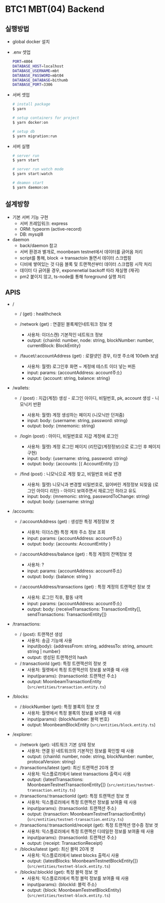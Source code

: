 # BTC1 MBT(04) Backend

## 실행방법

- global docker 설치

- .env 셋업

  ```bash
  PORT=4004
  DATABASE_HOST=localhost
  DATABASE_USERNAME=mbt
  DATABASE_PASSWORD=mbt04
  DATABASE_DATABASE=bithumb
  DATABASE_PORT=3306
  ```

- 서버 셋업

  ```bash
  # install package
  $ yarn

  # setup containers for project
  $ yarn docker:on

  # setup db
  $ yarn migration:run
  ```

- 서버 실행

  ```bash
  # server run
  $ yarn start

  # server run watch mode
  $ yarn start:watch

  # deamon start
  $ yarn daemon:on
  ```

## 설계방향

- 기본 서버 기능 구현
  - 서버 프레임워크: express
  - ORM: typeorm (active-record)
  - DB: mysql8
- daemon
  - back/daemon 참고
  - 서버 환경과 별개로, moonbeam testnet에서 데이터를 긁어옴 처리
  - script를 통해, block -> transactoin 돌면서 데이터 스크랩핑
  - 디비에 쌓여있는 것 다음 블록 및 트랜잭션부터 데이터 스크랩핑 시작 처리
  - 데이터 다 긁어올 경우, exponenetial backoff 따라 재실행 (재귀)
  - pm2 붙이지 않고, ts-node를 통해 foreground 실행 처리

## APIS

- /

  - / (get) : healthcheck

  - /network (get) : 연결된 블록체인네트워크 정보 겟

    - 사용처: 이더스캔) 기본적인 네트워크 정보
    - output: {chainId: number, node: string, blockNumber: number, currentBlock: BlockEntity}

  - /faucet/:accountAddress (get) : 로컬넷인 경우, 타겟 주소에 100eth 보냄
    - 사용처: 월렛) 로그인후 화면 ~ 계정에 테스트 이더 넣는 버튼
    - input: params: {accountAddress: account주소}
    - output: {account: string, balance: string}

- /wallets:

  - / (post) : 지갑(계정) 생성 - 로그인 아이디, 비밀번호, pk, account 생성 - 니모닉키 반환

    - 사용처: 월렛) 계정 생성하는 페이지 (니모닉만 던져줌)
    - input: body: {username: string, password: string}
    - output: body: {mnemonic: string}

  - /login (post) : 아이디, 비밀번호로 지갑 계정에 로그인

    - 사용처: 월렛) 계정 로그인 페이지 (리턴값(계정정보)으로 로그인 후 페이지 구현)
    - input: body: {username: string, password: string}
    - output: body: {accounts: [{ AccountEntity }]}

  - /find (post) : 니모닉으로 계정 찾고, 비밀번호 바로 변경
    - 사용처: 월렛) 니모닉과 변경할 비밀번호로, 잃어버린 계정정보 되찾음 (로그인 아이디 리턴) - 아이디 보여주면서 재로그인 하라고 유도
    - input: body: {mnemonic: string, passwordToChange: string}
    - output: body: {username: string}

- /accounts:

  - /:accountAddress (get) : 생성한 특정 계정정보 겟

    - 사용처: 이더스캔) 특정 계좌 주소 정보 조회
    - input: params: {accountAddress: account주소}
    - output: body: {accounts: AccountEntity }

  - /:accountAddress/balance (get) : 특정 계정의 잔액정보 겟

    - 사용처: ?
    - input: params: {accountAddress: account주소}
    - output: body: {balance: string }

  - /:accountAddress/transactions (get) : 특정 계정의 트랜잭션 정보 겟
    - 사용처: 로그인 직후, 활동 내역
    - input: params: {accountAddress: account주소}
    - output: body: {receiveTransactions: TransactionEntity[], sendTransactions: TransactionEntity[]}

- /transactions:

  - / (post): 트랜잭션 생성
    - 사용처: 송금 기능에 사용
    - input(body): {addressFrom: string, addressTo: string, amount: string | number}
    - output: 생성된 트랜잭션의 hash
  - /:transactionId (get): 특정 트랜잭션의 정보 겟
    - 사용처: 월렛에서 특정 트랜잭션의 정보를 보여줄 때 사용
    - input(params): {transactionId: 트랜잭션 주소}
    - output: MoonbeamTransactionEntity (`src/entities/transaction.entity.ts`)

- /blocks:

  - /:blockNumber (get): 특정 블록의 정보 겟
    - 사용처: 월렛에서 특정 블록의 정보를 보여줄 때 사용
    - input(params): {blockNumber: 블럭 번호}
    - output: MoonbeamBlockEntity (`src/entities/block.entity.ts`)

- /explorer:
  - /network (get): 네트워크 기본 상태 정보
    - 사용처: 연결 된 네트워크의 기본적인 정보를 확인할 때 사용
    - output: {chainId: number, node: string, blockNumber: number, protocalVersion: string}
  - /transactions/latest (get): 최신 트랜잭션 20개 겟
    - 사용처: 익스플로러에서 latest transactions 출력시 사용
    - output: {latestTransactions: MoonbeamTestnetTransactionEntity[]} (`src/entities/testnet-transaction.entity.ts`)
  - /transactions/:transactionId (get): 특정 트랜잭션 정보 겟
    - 사용처: 익스플로러에서 특정 트랜잭션 정보를 보여줄 때 사용
    - input(params): {transactionId: 트랜잭션 주소}
    - output: {transaction: MoonbeamTestnetTransactionEntity} (`src/entities/testnet-transaction.entity.ts`)
  - /transactions/:transactionId/receipt (get): 특정 트랜잭션 영수증 정보 겟
    - 사용처: 익스플로러에서 특정 트랜잭션 디테일한 정보를 보여줄 때 사용
    - input(params): {transactionId: 트랜잭션 주소}
    - output: {receipt: TransactionReceipt}
  - /blocks/latest (get): 최신 블럭 20개 겟
    - 사용처: 익스플로러에서 latest blocks 출력시 사용
    - output: {latestBlocks: MoonbeamTestnetBlockEntity[]} (`src/entities/testnet-block.entity.ts`)
  - /blocks/:blockId (get): 특정 블럭 정보 겟
    - 사용처: 익스플로러에서 특정 블럭 정보를 보여줄 때 사용
    - input(params): {blockId: 블럭 주소}
    - output: {block: MoonbeamTestnetBlockEntity} (`src/entities/testnet-block.entity.ts`)
